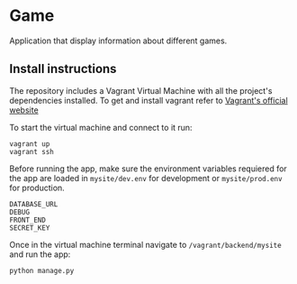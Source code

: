 # Game

Application that display information about different games.


## Install instructions

The repository includes a Vagrant Virtual Machine with all the project's dependencies installed. To get and install vagrant refer to [Vagrant's official website](https://www.vagrantup.com)

To start the virtual machine and connect to it run:

    vagrant up
    vagrant ssh

Before running the app, make sure the environment variables requiered for the app are loaded in `mysite/dev.env` for development or `mysite/prod.env` for production.

    DATABASE_URL
    DEBUG
    FRONT_END
    SECRET_KEY

Once in the virtual machine terminal navigate to `/vagrant/backend/mysite` and run the app:
    
    python manage.py

